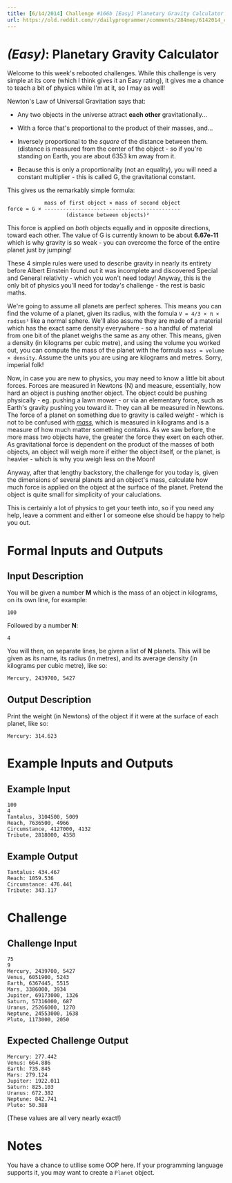 ```yaml
---
title: [6/14/2014] Challenge #166b [Easy] Planetary Gravity Calculator
url: https://old.reddit.com/r/dailyprogrammer/comments/284mep/6142014_challenge_166b_easy_planetary_gravity/
---
```


# [](#EasyIcon) _(Easy)_: Planetary Gravity Calculator

Welcome to this week's rebooted challenges. While this challenge is very simple at its core (which I think gives it an Easy rating), it gives me a chance to teach a bit of physics while I'm at it, so I may as well!

Newton's Law of Universal Gravitation says that:

* Any two objects in the universe attract **each other** gravitationally...

* With a force that's proportional to the product of their masses, and...

* Inversely proportional to the *square* of the distance between them. (distance is measured from the center of the object - so if you're standing on Earth, you are about 6353 km away from it.

* Because this is only a proportionality (not an equality), you will need a constant multiplier - this is called G, the gravitational constant.

This gives us the remarkably simple formula:

                mass of first object × mass of second object
    force = G × --------------------------------------------
                       (distance between objects)²

This force is applied on *both* objects equally and in opposite directions, toward each other. The value of G is currently known to be about **6.67e-11** which is why gravity is so weak - you can overcome the force of the entire planet just by jumping! 

These 4 simple rules were used to describe gravity in nearly its entirety before Albert Einstein found out it was incomplete and discovered Special and General relativity - which you won't need today! Anyway, this is the only bit of physics you'll need for today's challenge - the rest is basic maths.

We're going to assume all planets are perfect spheres. This means you can find the volume of a planet, given its radius, with the fomula `V = 4/3 × π × radius³` like a normal sphere. We'll also assume they are made of a material which has the exact same density everywhere - so a handful of material from one bit of the planet weighs the same as any other. This means, given a density (in kilograms per cubic metre), and using the volume you worked out, you can compute the mass of the planet with the formula `mass = volume × density`. Assume the units you are using are kilograms and metres. Sorry, imperial folk!

Now, in case you are new to physics, you may need to know a little bit about forces. Forces are measured in Newtons (N) and measure, essentially, how hard an object is pushing another object. The object could be pushing physically - eg. pushing a lawn mower - or via an elementary force, such as Earth's gravity pushing you toward it. They can all be measured in Newtons. The force of a planet on something due to gravity is called *weight* - which is not to be confused with [*mass*](http://en.wikipedia.org/wiki/Mass), which is measured in kilograms and is a measure of how much matter something contains. As we saw before, the more mass two objects have, the greater the force they exert on each other. As gravitational force is dependent on the product of the masses of both objects, an object will weigh more if either the object itself, or the planet, is heavier - which is why you weigh less on the Moon!

Anyway, after that lengthy backstory, the challenge for you today is, given the dimensions of several planets and an object's mass, calculate how much force is applied on the object at the surface of the planet. Pretend the object is quite small for simplicity of your caluclations.

This is certainly a lot of physics to get your teeth into, so if you need any help, leave a comment and either I or someone else should be happy to help you out.

# Formal Inputs and Outputs

## Input Description

You will be given a number **M** which is the mass of an object in kilograms, on its own line, for example:

    100

Followed by a number **N**:

    4

You will then, on separate lines, be given a list of **N** planets. This will be given as its name, its radius (in metres), and its average density (in kilograms per cubic metre), like so:

    Mercury, 2439700, 5427
    
## Output Description

Print the weight (in Newtons) of the object if it were at the surface of each planet, like so:

    Mercury: 314.623

# Example Inputs and Outputs

## Example Input

    100
    4
    Tantalus, 3104500, 5009
    Reach, 7636500, 4966
    Circumstance, 4127000, 4132
    Tribute, 2818000, 4358
    
## Example Output

    Tantalus: 434.467
    Reach: 1059.536
    Circumstance: 476.441
    Tribute: 343.117

# Challenge

## Challenge Input

    75
    9
    Mercury, 2439700, 5427
    Venus, 6051900, 5243
    Earth, 6367445, 5515
    Mars, 3386000, 3934
    Jupiter, 69173000, 1326
    Saturn, 57316000, 687
    Uranus, 25266000, 1270
    Neptune, 24553000, 1638
    Pluto, 1173000, 2050

## Expected Challenge Output

    Mercury: 277.442
    Venus: 664.886
    Earth: 735.845
    Mars: 279.124
    Jupiter: 1922.011
    Saturn: 825.103
    Uranus: 672.382
    Neptune: 842.741
    Pluto: 50.388

(These values are all very nearly exact!)

# Notes

You have a chance to utilise some OOP here. If your programming language supports it, you may want to create a `Planet` object.